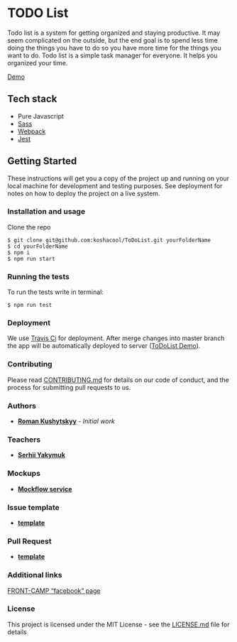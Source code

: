 # TODO List

Todo list is a system for getting organized and staying productive. It may seem complicated on the outside, but the end goal is to spend less time doing the things you have to do so you have more time for the things you want to do.
Todo list is a simple task manager for everyone. It helps you organized your time.

[Demo](https://koshacool.github.io/ToDoList/)

## Tech stack

 - Pure Javascript
 - [Sass](https://sass-lang.com/)
 - [Webpack](https://webpack.js.org/)
 - [Jest](https://jestjs.io/)

## Getting Started

These instructions will get you a copy of the project up and running on your local machine for development and testing purposes. 
See deployment for notes on how to deploy the project on a live system.



### Installation and usage

Clone the repo 

```
$ git clone git@github.com:koshacool/ToDoList.git yourFolderName
$ cd yourFolderName
$ npm i
$ npm run start
```

### Running the tests

To run the tests write in terminal: 

```
$ npm run test
```
### Deployment

We use [Travis Ci](https://travis-ci.org/) for deployment. 
After merge changes into master branch the app will be automatically deployed to server 
([ToDoList Demo](https://koshacool.github.io/ToDoList/)).
### Contributing

Please read [CONTRIBUTING.md](contributing.md) for details on our code of conduct, and the process for submitting pull requests to us.

### Authors

* **[Roman Kushytskyy](https://github.com/koshacool)** - *Initial work*

### Teachers

* **[Serhii Yakymuk](https://github.com/serhii-yakymuk)**

### Mockups

* **[Mockflow service](https://wireframepro.mockflow.com/view/M9d1625f8b26756fe401a6b8fa81b3d8a1539193727361#/page/477987137bbc45fb9c42e2f0a9fff10f)**

### Issue template

* **[template](.github/ISSUE_TEMPLATE/bug.md)**

### Pull Request

* **[template](.github/PULL_REQUEST_TEMPLATE.md)**


### Additional links

[FRONT-CAMP “facebook” page](https://www.facebook.com/groups/270300106928894/)

### License

This project is licensed under the MIT License - see the [LICENSE.md](LICENSE.md) file for details